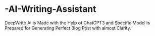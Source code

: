 # -AI-Writing-Assistant
DeepWrite AI is Made with the Help of ChatGPT3 and Specific Model is Prepared for Generating Perfect Blog Post with almost Clarity. 
